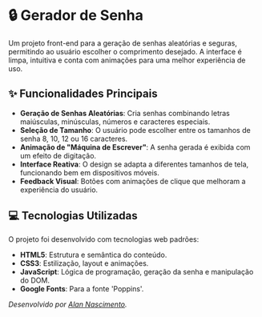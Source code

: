 # 🔒 Gerador de Senha

Um projeto front-end para a geração de senhas aleatórias e seguras, permitindo ao usuário escolher o comprimento desejado. A interface é limpa, intuitiva e conta com animações para uma melhor experiência de uso.

## ✨ Funcionalidades Principais

-   **Geração de Senhas Aleatórias**: Cria senhas combinando letras maiúsculas, minúsculas, números e caracteres especiais.
-   **Seleção de Tamanho**: O usuário pode escolher entre os tamanhos de senha 8, 10, 12 ou 16 caracteres.
-   **Animação de "Máquina de Escrever"**: A senha gerada é exibida com um efeito de digitação.
-   **Interface Reativa**: O design se adapta a diferentes tamanhos de tela, funcionando bem em dispositivos móveis.
-   **Feedback Visual**: Botões com animações de clique que melhoram a experiência do usuário.

## 💻 Tecnologias Utilizadas

O projeto foi desenvolvido com tecnologias web padrões:

-   **HTML5**: Estrutura e semântica do conteúdo.
-   **CSS3**: Estilização, layout e animações.
-   **JavaScript**: Lógica de programação, geração da senha e manipulação do DOM.
-   **Google Fonts**: Para a fonte 'Poppins'.

_Desenvolvido por [Alan Nascimento](https://github.com/AlanNascimento222)._
